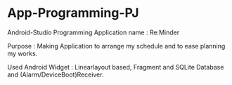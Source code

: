 # App-Programming-PJ
Android-Studio Programming
Application name : Re:Minder

Purpose : Making Application to arrange my schedule and to ease planning my works.

Used Android Widget : Linearlayout based, Fragment and SQLite Database and (Alarm/DeviceBoot)Receiver.

